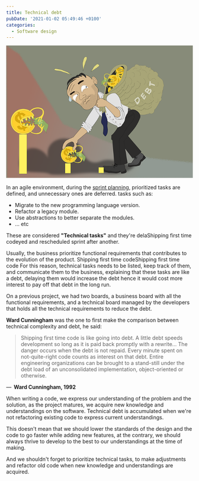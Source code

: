 ```yaml
---
title: Technical debt
pubDate: '2021-01-02 05:49:46 +0100'
categories:
  - Software design
---
```


![technical debt](/assets/technical-debt.png "technical debt")

In an agile environment, during the [sprint planning](https://en.wikipedia.org/wiki/Scrum_(software_development)), prioritized tasks are defined, and unnecessary ones are deferred. tasks such as:

- Migrate to the new programming language version.
- Refactor a legacy module.
- Use abstractions to better separate the modules.
- … etc

These are considered  **&quot;Technical tasks&quot;**  and they&#39;re delaShipping first time codeyed and rescheduled sprint after another.

Usually, the business prioritize functional requirements that contributes to the evolution of the product.
Shipping first time codeShipping first time code
For this reason, technical tasks needs to be listed, keep track of them, and communicate them to the business, explaining that these tasks are like a debt, delaying them would increase the debt hence it would cost more interest to pay off that debt in the long run.

On a previous project, we had two boards, a business board with all the functional requirements, and a technical board managed by the developers that holds all the technical requirements to reduce the debt.

**Ward Cunningham**  was the one to first make the comparison between technical complexity and debt, he said:

> Shipping first time code is like going into debt. A little debt speeds development so long as it is paid back promptly with a rewrite… The danger occurs when the debt is not repaid. Every minute spent on not-quite-right code counts as interest on that debt. Entire engineering organizations can be brought to a stand-still under the debt load of an unconsolidated implementation, object-oriented or otherwise.

—  **Ward Cunningham, 1992**

When writing a code, we express our understanding of the problem and the solution, as the project matures, we acquire new knowledge and understandings on the software. Technical debt is accumulated when we&#39;re not refactoring existing code to express current understandings.

This doesn&#39;t mean that we should lower the standards of the design and the code to go faster while adding new features, at the contrary, we should always thrive to develop to the best to our understandings at the time of making.

And we shouldn&#39;t forget to prioritize technical tasks, to make adjustments and refactor old code when new knowledge and understandings are acquired.
